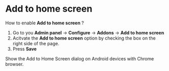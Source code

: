 
# Add to home screen

How to enable **Add to home screen** ?

1. Go to you **Admin panel** -> **Configure** -> **Addons** -> **Add to home screen**
2.  Acitvate the **Add to home screen** option by checking the box on the right side of the page. 
3. Press **Save**

Show the Add to Home Screen dialog on Android devices with Chrome browser.
